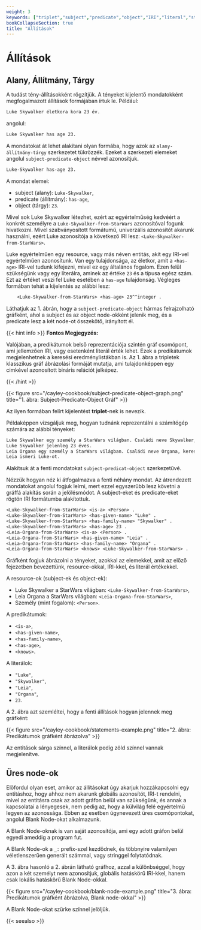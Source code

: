 ```yaml
---
weight: 3
keywords: ["triplet","subject","predicate","object","IRI","literal","statement"]
bookCollapseSection: true
title: "Állítások"
---
```


# Állítások

## Alany, Állítmány, Tárgy

A tudást tény-állításokként rögzítjük.
A tényeket kijelentő mondatokként megfogalmazott állítások formájában írtuk le.
Például:

```txt
Luke Skywalker életkora kora 23 év.
```

angolul:

```txt
Luke Skywalker has age 23.
```


A mondatokat át lehet alakítani olyan formába, hogy azok az `alany-állítmány-tárgy` szerkezetet tükrözzék.
Ezeket a szerkezeti elemeket angolul `subject-predicate-object` névvel azonosítjuk.

```txt
Luke-Skywalker has-age 23.
```
A mondat elemei:
- subject (alany): `Luke-Skywalker`,
- predicate (állítmány): `has-age`,
- object (tárgy): `23`.

Mivel sok Luke Skywalker létezhet, ezért az egyértelműség kedvéért a konkrét személyre a `Luke-Skywalker-from-StarWars` azonosítóval fogunk hivatkozni.
Mivel szabványosított formátumú, univerzális azonosítót akarunk használni, ezért Luke azonosítója a következő IRI lesz: `<Luke-Skywalker-from-StarWars>`.

Luke egyértelműen egy resource, vagy más néven entitás, akit egy IRI-vel egyértelműen azonosítunk.
Van egy tulajdonsága, az életkor, amit a `<has-age>` IRI-vel tudunk kifejezni, mivel ez egy általános fogalom.
Ezen felül szükségünk vagy egy literálra, aminek az értéke `23` és a típusa egész szám. Ezt az értéket veszi fel Luke esetében a `has-age` tulajdonság.
Végleges formában tehát a kijelentés az alábbi lesz:

```txt
    <Luke-Skywalker-from-StarWars> <has-age> 23^^integer .
```

Láthatjuk az 1. ábrán, hogy a `subject-predicate-object` hármas felrajzolható gráfként, ahol a subject és az object node-okként jelenik meg, és a predicate lesz a két node-ot összekötő, irányított él.

{{< hint info >}}
__Fontos Megjegyzés:__

Valójában, a predikátumok belső reprezentációja szintén gráf csomópont, ami jellemzően IRI, vagy esetenként literál érték lehet. Ezek a predikátumok megjelenhetnek a keresési eredménylistákban is. Az 1. ábra a tripletek klasszikus gráf ábrázolási formáját mutatja, ami tulajdonképpen egy cimkével azonosított bináris relációt jelképez.

{{< /hint >}}


{{< figure src="/cayley-cookbook/subject-predicate-object-graph.png" title="1. ábra: Subject-Predicate-Object Gráf" >}}

Az ilyen formában felírt kijelentést __triplet__-nek is nevezik.

Példaképpen vizsgáljuk meg, hogyan tudnánk reprezentálni a számítógép számára az alábbi tényeket:

```txt
Luke Skywalker egy személy a StarWars világban. Családi neve Skywalker, keresztneve Luke.
Luke Skywalker jelenleg 23 éves.
Leia Organa egy személy a StarWars világban. Családi neve Organa, keresztneve Leia.
Leia ismeri Luke-ot.
```

Alakítsuk át a fenti mondatokat `subject-predicat-object` szerkezetűvé.

Nézzük hogyan néz ki átfogalmazva a fenti néhány mondat.
Az átrendezett mondatokat angolul fogjuk leírni, mert ezzel egyszerűbb lesz követni a gráffá alakítás során a jelölésmódot.
A subject-eket és predicate-eket rögtön IRI formátumba alakítottuk.

```txt
<Luke-Skywalker-from-StarWars> <is-a> <Person> .
<Luke-Skywalker-from-StarWars> <has-given-name> "Luke" .
<Luke-Skywalker-from-StarWars> <has-family-name> "Skywalker" .
<Luke-Skywalker-from-StarWars> <has-age> 23 .
<Leia-Organa-from-StarWars> <is-a> <Person> .
<Leia-Organa-from-StarWars> <has-given-name> "Leia" .
<Leia-Organa-from-StarWars> <has-family-name> "Organa" .
<Leia-Organa-from-StarWars> <knows> <Luke-Skywalker-from-StarWars> .
```

Gráfként fogjuk ábrázolni a tényeket, azokkal az elemekkel, amit az előző fejezetben bevezettünk, resource-okkal, IRI-kkel, és literál értékekkel.

A resource-ok (subject-ek és object-ek):
- Luke Skywalker a StarWars világban: `<Luke-Skywalker-from-StarWars>`,
- Leia Organa a StarWars világban: `<Leia-Organa-from-StarWars>`,
- Személy (mint fogalom): `<Person>`.

A predikátumok:
- `<is-a>`,
- `<has-given-name>`,
- `<has-family-name>`,
- `<has-age>`,
- `<knows>`.

A literálok:
- `"Luke"`,
- `"Skywalker"`,
- `"Leia"`,
- `"Organa"`,
- `23`.

A 2. ábra azt szemléltei, hogy a fenti állítások hogyan jelennek meg gráfként:

{{< figure src="/cayley-cookbook/statements-example.png" title="2. ábra: Predikátumok gráfként ábrázolva" >}}

Az entitások sárga színnel, a literálok pedig zöld színnel vannak megjelenítve.

## Üres node-ok

Előfordul olyan eset, amikor az állításokat úgy akarjuk hozzákapcsolni egy entitáshoz, hogy ahhoz nem akarunk globális azonosítót, IRI-t rendelni, mivel az entitásra csak az adott gráfon belül van szükségünk, és annak a kapcsolatai a lényegesek, nem pedig az, hogy a külvilág felé egyértelmű legyen az azonossága.
Ebben az esetben úgynevezett üres csomópontokat, angolul Blank Node-okat alkalmazunk.

A Blank Node-oknak is van saját azonosítója, ami egy adott gráfon belül egyedi ameddig a program fut.

A Blank Node-ok a `_:` prefix-szel kezdődnek, és többnyire valamilyen véletlenszerűen generált számmal, vagy stringgel folytatódnak.

A 3. ábra hasonló a 2. ábrán látható gráfhoz, azzal a különbséggel, hogy azon a két személyt nem azonosítjuk, globális hatáskörű IRI-kkel, hanem csak lokális hatáskörű Blank Node-okkal.

{{< figure src="/cayley-cookbook/blank-node-example.png" title="3. ábra: Predikátumok gráfként ábrázolva, Blank node-okkal" >}}

A Blank Node-okat szürke színnel jelöljük.

{{< seealso >}}

